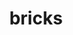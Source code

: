 ---
title: "bricks"
layout: cache
categories: [package, develop]
meta: {"versions": ["r0.1"], "compilers": ["gcc@=11.1.0", "oneapi@=2023.1.0", "oneapi@=2023.2.0"], "oss": ["ubuntu20.04"], "platforms": ["linux"], "targets": ["x86_64", "x86_64_v3"], "stacks": ["e4s", "e4s-oneapi", "root"], "num_specs": 39, "num_specs_by_stack": {"root": 39, "e4s-oneapi": 10, "e4s": 29}}
spec_details: [{"hash": "5o2cgexwqmnsp2t4xlvcqzzb43ykvebc", "compiler": "oneapi@=2023.1.0", "versions": ["r0.1"], "os": "ubuntu20.04", "platform": "linux", "target": "x86_64", "variants": ["build_system=cmake", "build_type=Release", "~cuda", "generator=make", "~ipo", "patches=7fe8d1d"], "stacks": ["root", "e4s-oneapi"], "size": "-", "tarball": "https://binaries.spack.io/develop/build_cache/linux-ubuntu20.04-x86_64/oneapi-2023.1.0/bricks-r0.1/linux-ubuntu20.04-x86_64-oneapi-2023.1.0-bricks-r0.1-5o2cgexwqmnsp2t4xlvcqzzb43ykvebc.spack"}, {"hash": "wcvsci35hswvr3t3dxa6jovhhu2b35in", "compiler": "oneapi@=2023.1.0", "versions": ["r0.1"], "os": "ubuntu20.04", "platform": "linux", "target": "x86_64", "variants": ["build_system=cmake", "build_type=Release", "~cuda", "generator=make", "~ipo", "patches=7fe8d1d"], "stacks": ["root", "e4s-oneapi"], "size": "-", "tarball": "https://binaries.spack.io/develop/build_cache/linux-ubuntu20.04-x86_64/oneapi-2023.1.0/bricks-r0.1/linux-ubuntu20.04-x86_64-oneapi-2023.1.0-bricks-r0.1-wcvsci35hswvr3t3dxa6jovhhu2b35in.spack"}, {"hash": "ecj47qkpgv5kgtfuhcjidf3pallieg3g", "compiler": "oneapi@=2023.2.0", "versions": ["r0.1"], "os": "ubuntu20.04", "platform": "linux", "target": "x86_64", "variants": ["build_system=cmake", "build_type=Release", "~cuda", "generator=make", "~ipo", "patches=7fe8d1d"], "stacks": ["root", "e4s-oneapi"], "size": "-", "tarball": "https://binaries.spack.io/develop/build_cache/linux-ubuntu20.04-x86_64/oneapi-2023.2.0/bricks-r0.1/linux-ubuntu20.04-x86_64-oneapi-2023.2.0-bricks-r0.1-ecj47qkpgv5kgtfuhcjidf3pallieg3g.spack"}, {"hash": "wums35kn6n2qfvetj2hduzg7oxoryytu", "compiler": "oneapi@=2023.2.0", "versions": ["r0.1"], "os": "ubuntu20.04", "platform": "linux", "target": "x86_64", "variants": ["build_system=cmake", "build_type=Release", "~cuda", "generator=make", "~ipo", "patches=7fe8d1d"], "stacks": ["root", "e4s-oneapi"], "size": "-", "tarball": "https://binaries.spack.io/develop/build_cache/linux-ubuntu20.04-x86_64/oneapi-2023.2.0/bricks-r0.1/linux-ubuntu20.04-x86_64-oneapi-2023.2.0-bricks-r0.1-wums35kn6n2qfvetj2hduzg7oxoryytu.spack"}, {"hash": "lncl3ylty4xyi3bfmhood7ua3qotaneq", "compiler": "oneapi@=2023.2.0", "versions": ["r0.1"], "os": "ubuntu20.04", "platform": "linux", "target": "x86_64", "variants": ["build_system=cmake", "build_type=Release", "~cuda", "generator=make", "~ipo", "patches=7fe8d1d"], "stacks": ["root", "e4s-oneapi"], "size": "-", "tarball": "https://binaries.spack.io/develop/build_cache/linux-ubuntu20.04-x86_64/oneapi-2023.2.0/bricks-r0.1/linux-ubuntu20.04-x86_64-oneapi-2023.2.0-bricks-r0.1-lncl3ylty4xyi3bfmhood7ua3qotaneq.spack"}, {"hash": "noeitc5exoxalfvmoevgallalnik7jjp", "compiler": "oneapi@=2023.2.0", "versions": ["r0.1"], "os": "ubuntu20.04", "platform": "linux", "target": "x86_64", "variants": ["build_system=cmake", "build_type=Release", "~cuda", "generator=make", "~ipo", "patches=7fe8d1d"], "stacks": ["root", "e4s-oneapi"], "size": "-", "tarball": "https://binaries.spack.io/develop/build_cache/linux-ubuntu20.04-x86_64/oneapi-2023.2.0/bricks-r0.1/linux-ubuntu20.04-x86_64-oneapi-2023.2.0-bricks-r0.1-noeitc5exoxalfvmoevgallalnik7jjp.spack"}, {"hash": "jrrm7yh5idspb64abv43wnn3zvvmm6bj", "compiler": "oneapi@=2023.2.0", "versions": ["r0.1"], "os": "ubuntu20.04", "platform": "linux", "target": "x86_64", "variants": ["build_system=cmake", "build_type=Release", "~cuda", "generator=make", "~ipo", "patches=7fe8d1d"], "stacks": ["root", "e4s-oneapi"], "size": "-", "tarball": "https://binaries.spack.io/develop/build_cache/linux-ubuntu20.04-x86_64/oneapi-2023.2.0/bricks-r0.1/linux-ubuntu20.04-x86_64-oneapi-2023.2.0-bricks-r0.1-jrrm7yh5idspb64abv43wnn3zvvmm6bj.spack"}, {"hash": "dfu3nmz2yazh7h65djny4jwsa4yidbkp", "compiler": "oneapi@=2023.2.0", "versions": ["r0.1"], "os": "ubuntu20.04", "platform": "linux", "target": "x86_64", "variants": ["build_system=cmake", "build_type=Release", "~cuda", "generator=make", "~ipo", "patches=7fe8d1d"], "stacks": ["root", "e4s-oneapi"], "size": "-", "tarball": "https://binaries.spack.io/develop/build_cache/linux-ubuntu20.04-x86_64/oneapi-2023.2.0/bricks-r0.1/linux-ubuntu20.04-x86_64-oneapi-2023.2.0-bricks-r0.1-dfu3nmz2yazh7h65djny4jwsa4yidbkp.spack"}, {"hash": "cbj46ayy6o54adobaknd6yx54yprn5qu", "compiler": "oneapi@=2023.2.0", "versions": ["r0.1"], "os": "ubuntu20.04", "platform": "linux", "target": "x86_64", "variants": ["build_system=cmake", "build_type=Release", "~cuda", "generator=make", "~ipo", "patches=7fe8d1d"], "stacks": ["root", "e4s-oneapi"], "size": "-", "tarball": "https://binaries.spack.io/develop/build_cache/linux-ubuntu20.04-x86_64/oneapi-2023.2.0/bricks-r0.1/linux-ubuntu20.04-x86_64-oneapi-2023.2.0-bricks-r0.1-cbj46ayy6o54adobaknd6yx54yprn5qu.spack"}, {"hash": "7sbyf2flpfn3wkjxb4fygfzw6u5usd3x", "compiler": "oneapi@=2023.2.0", "versions": ["r0.1"], "os": "ubuntu20.04", "platform": "linux", "target": "x86_64", "variants": ["build_system=cmake", "build_type=Release", "~cuda", "generator=make", "~ipo", "patches=7fe8d1d"], "stacks": ["root", "e4s-oneapi"], "size": "-", "tarball": "https://binaries.spack.io/develop/build_cache/linux-ubuntu20.04-x86_64/oneapi-2023.2.0/bricks-r0.1/linux-ubuntu20.04-x86_64-oneapi-2023.2.0-bricks-r0.1-7sbyf2flpfn3wkjxb4fygfzw6u5usd3x.spack"}, {"hash": "annol3rm52uw6o5dquzzygtnn5m5ppmb", "compiler": "gcc@=11.1.0", "versions": ["r0.1"], "os": "ubuntu20.04", "platform": "linux", "target": "x86_64_v3", "variants": ["build_system=cmake", "build_type=RelWithDebInfo", "+cuda", "generator=make", "~ipo", "patches=7fe8d1d"], "stacks": ["root", "e4s"], "size": "-", "tarball": "https://binaries.spack.io/develop/build_cache/linux-ubuntu20.04-x86_64_v3/gcc-11.1.0/bricks-r0.1/linux-ubuntu20.04-x86_64_v3-gcc-11.1.0-bricks-r0.1-annol3rm52uw6o5dquzzygtnn5m5ppmb.spack"}, {"hash": "4uc64lxzvl7ibpku2nepyxx5w2ej4wwj", "compiler": "gcc@=11.1.0", "versions": ["r0.1"], "os": "ubuntu20.04", "platform": "linux", "target": "x86_64_v3", "variants": ["build_system=cmake", "build_type=Release", "~cuda", "generator=make", "~ipo", "patches=7fe8d1d"], "stacks": ["root", "e4s"], "size": "-", "tarball": "https://binaries.spack.io/develop/build_cache/linux-ubuntu20.04-x86_64_v3/gcc-11.1.0/bricks-r0.1/linux-ubuntu20.04-x86_64_v3-gcc-11.1.0-bricks-r0.1-4uc64lxzvl7ibpku2nepyxx5w2ej4wwj.spack"}, {"hash": "wbho7utpiihlzczrs6twb6bkeukmjoff", "compiler": "gcc@=11.1.0", "versions": ["r0.1"], "os": "ubuntu20.04", "platform": "linux", "target": "x86_64_v3", "variants": ["build_system=cmake", "build_type=RelWithDebInfo", "~cuda", "generator=make", "~ipo"], "stacks": ["root", "e4s"], "size": "-", "tarball": "https://binaries.spack.io/develop/build_cache/linux-ubuntu20.04-x86_64_v3/gcc-11.1.0/bricks-r0.1/linux-ubuntu20.04-x86_64_v3-gcc-11.1.0-bricks-r0.1-wbho7utpiihlzczrs6twb6bkeukmjoff.spack"}, {"hash": "5nqgp4hhv3veznhe3oi3ykgdzbxq4a6x", "compiler": "gcc@=11.1.0", "versions": ["r0.1"], "os": "ubuntu20.04", "platform": "linux", "target": "x86_64_v3", "variants": ["build_system=cmake", "build_type=Release", "~cuda", "generator=make", "~ipo", "patches=7fe8d1d"], "stacks": ["root", "e4s"], "size": "-", "tarball": "https://binaries.spack.io/develop/build_cache/linux-ubuntu20.04-x86_64_v3/gcc-11.1.0/bricks-r0.1/linux-ubuntu20.04-x86_64_v3-gcc-11.1.0-bricks-r0.1-5nqgp4hhv3veznhe3oi3ykgdzbxq4a6x.spack"}, {"hash": "o2t4fn7hs4emt32eruhx7yxywuk4sxh7", "compiler": "gcc@=11.1.0", "versions": ["r0.1"], "os": "ubuntu20.04", "platform": "linux", "target": "x86_64_v3", "variants": ["build_system=cmake", "build_type=Release", "~cuda", "generator=make", "~ipo", "patches=7fe8d1d"], "stacks": ["root", "e4s"], "size": "-", "tarball": "https://binaries.spack.io/develop/build_cache/linux-ubuntu20.04-x86_64_v3/gcc-11.1.0/bricks-r0.1/linux-ubuntu20.04-x86_64_v3-gcc-11.1.0-bricks-r0.1-o2t4fn7hs4emt32eruhx7yxywuk4sxh7.spack"}, {"hash": "6nlwoqm43p4zp3yw4y2p7abyb7um4dfk", "compiler": "gcc@=11.1.0", "versions": ["r0.1"], "os": "ubuntu20.04", "platform": "linux", "target": "x86_64_v3", "variants": ["build_system=cmake", "build_type=RelWithDebInfo", "+cuda", "generator=make", "~ipo", "patches=7fe8d1d"], "stacks": ["root", "e4s"], "size": "-", "tarball": "https://binaries.spack.io/develop/build_cache/linux-ubuntu20.04-x86_64_v3/gcc-11.1.0/bricks-r0.1/linux-ubuntu20.04-x86_64_v3-gcc-11.1.0-bricks-r0.1-6nlwoqm43p4zp3yw4y2p7abyb7um4dfk.spack"}, {"hash": "uovojanownsua7i2l7f5nkm2l4k7qvi5", "compiler": "gcc@=11.1.0", "versions": ["r0.1"], "os": "ubuntu20.04", "platform": "linux", "target": "x86_64_v3", "variants": ["build_system=cmake", "build_type=Release", "+cuda", "generator=make", "~ipo", "patches=7fe8d1d"], "stacks": ["root", "e4s"], "size": "-", "tarball": "https://binaries.spack.io/develop/build_cache/linux-ubuntu20.04-x86_64_v3/gcc-11.1.0/bricks-r0.1/linux-ubuntu20.04-x86_64_v3-gcc-11.1.0-bricks-r0.1-uovojanownsua7i2l7f5nkm2l4k7qvi5.spack"}, {"hash": "ty73wbznykmbnnnxfotqlja4i5nejdg6", "compiler": "gcc@=11.1.0", "versions": ["r0.1"], "os": "ubuntu20.04", "platform": "linux", "target": "x86_64_v3", "variants": ["build_system=cmake", "build_type=Release", "+cuda", "generator=make", "~ipo", "patches=7fe8d1d"], "stacks": ["root", "e4s"], "size": "-", "tarball": "https://binaries.spack.io/develop/build_cache/linux-ubuntu20.04-x86_64_v3/gcc-11.1.0/bricks-r0.1/linux-ubuntu20.04-x86_64_v3-gcc-11.1.0-bricks-r0.1-ty73wbznykmbnnnxfotqlja4i5nejdg6.spack"}, {"hash": "x7is5nuukleeprzytpnhjayibfrvuwvn", "compiler": "gcc@=11.1.0", "versions": ["r0.1"], "os": "ubuntu20.04", "platform": "linux", "target": "x86_64_v3", "variants": ["build_system=cmake", "build_type=Release", "+cuda", "generator=make", "~ipo", "patches=7fe8d1d"], "stacks": ["root", "e4s"], "size": "-", "tarball": "https://binaries.spack.io/develop/build_cache/linux-ubuntu20.04-x86_64_v3/gcc-11.1.0/bricks-r0.1/linux-ubuntu20.04-x86_64_v3-gcc-11.1.0-bricks-r0.1-x7is5nuukleeprzytpnhjayibfrvuwvn.spack"}, {"hash": "6f33cqt6cbrh472almedkfxal7cywj7x", "compiler": "gcc@=11.1.0", "versions": ["r0.1"], "os": "ubuntu20.04", "platform": "linux", "target": "x86_64_v3", "variants": ["build_system=cmake", "build_type=Release", "~cuda", "generator=make", "~ipo", "patches=7fe8d1d"], "stacks": ["root", "e4s"], "size": "-", "tarball": "https://binaries.spack.io/develop/build_cache/linux-ubuntu20.04-x86_64_v3/gcc-11.1.0/bricks-r0.1/linux-ubuntu20.04-x86_64_v3-gcc-11.1.0-bricks-r0.1-6f33cqt6cbrh472almedkfxal7cywj7x.spack"}, {"hash": "y47affnoyz4j2dkja5vshldtyxwrjntp", "compiler": "gcc@=11.1.0", "versions": ["r0.1"], "os": "ubuntu20.04", "platform": "linux", "target": "x86_64_v3", "variants": ["build_system=cmake", "build_type=Release", "+cuda", "generator=make", "~ipo", "patches=7fe8d1d"], "stacks": ["root", "e4s"], "size": "-", "tarball": "https://binaries.spack.io/develop/build_cache/linux-ubuntu20.04-x86_64_v3/gcc-11.1.0/bricks-r0.1/linux-ubuntu20.04-x86_64_v3-gcc-11.1.0-bricks-r0.1-y47affnoyz4j2dkja5vshldtyxwrjntp.spack"}, {"hash": "z4onxk4twpdnm3wwp3zapczlba7vfbap", "compiler": "gcc@=11.1.0", "versions": ["r0.1"], "os": "ubuntu20.04", "platform": "linux", "target": "x86_64_v3", "variants": ["build_system=cmake", "build_type=Release", "~cuda", "generator=make", "~ipo", "patches=7fe8d1d"], "stacks": ["root", "e4s"], "size": "-", "tarball": "https://binaries.spack.io/develop/build_cache/linux-ubuntu20.04-x86_64_v3/gcc-11.1.0/bricks-r0.1/linux-ubuntu20.04-x86_64_v3-gcc-11.1.0-bricks-r0.1-z4onxk4twpdnm3wwp3zapczlba7vfbap.spack"}, {"hash": "cdedozt67sxg2hoyay37bjgckqkstm7s", "compiler": "gcc@=11.1.0", "versions": ["r0.1"], "os": "ubuntu20.04", "platform": "linux", "target": "x86_64_v3", "variants": ["build_system=cmake", "build_type=Release", "~cuda", "generator=make", "~ipo", "patches=7fe8d1d"], "stacks": ["root", "e4s"], "size": "-", "tarball": "https://binaries.spack.io/develop/build_cache/linux-ubuntu20.04-x86_64_v3/gcc-11.1.0/bricks-r0.1/linux-ubuntu20.04-x86_64_v3-gcc-11.1.0-bricks-r0.1-cdedozt67sxg2hoyay37bjgckqkstm7s.spack"}, {"hash": "72gwdckfn25ljakg7ccyhrvvhzgocpos", "compiler": "gcc@=11.1.0", "versions": ["r0.1"], "os": "ubuntu20.04", "platform": "linux", "target": "x86_64_v3", "variants": ["build_system=cmake", "build_type=Release", "+cuda", "generator=make", "~ipo", "patches=7fe8d1d"], "stacks": ["root", "e4s"], "size": "-", "tarball": "https://binaries.spack.io/develop/build_cache/linux-ubuntu20.04-x86_64_v3/gcc-11.1.0/bricks-r0.1/linux-ubuntu20.04-x86_64_v3-gcc-11.1.0-bricks-r0.1-72gwdckfn25ljakg7ccyhrvvhzgocpos.spack"}, {"hash": "ridpcrf2f4rwi633hyyocaaytgrwjhij", "compiler": "gcc@=11.1.0", "versions": ["r0.1"], "os": "ubuntu20.04", "platform": "linux", "target": "x86_64_v3", "variants": ["build_system=cmake", "build_type=Release", "~cuda", "generator=make", "~ipo", "patches=7fe8d1d"], "stacks": ["root", "e4s"], "size": "-", "tarball": "https://binaries.spack.io/develop/build_cache/linux-ubuntu20.04-x86_64_v3/gcc-11.1.0/bricks-r0.1/linux-ubuntu20.04-x86_64_v3-gcc-11.1.0-bricks-r0.1-ridpcrf2f4rwi633hyyocaaytgrwjhij.spack"}, {"hash": "bxw2lq6qxm72dczrjlwxqfntkxknxvjf", "compiler": "gcc@=11.1.0", "versions": ["r0.1"], "os": "ubuntu20.04", "platform": "linux", "target": "x86_64_v3", "variants": ["build_system=cmake", "build_type=RelWithDebInfo", "~cuda", "generator=make", "~ipo", "patches=7fe8d1d"], "stacks": ["root", "e4s"], "size": "-", "tarball": "https://binaries.spack.io/develop/build_cache/linux-ubuntu20.04-x86_64_v3/gcc-11.1.0/bricks-r0.1/linux-ubuntu20.04-x86_64_v3-gcc-11.1.0-bricks-r0.1-bxw2lq6qxm72dczrjlwxqfntkxknxvjf.spack"}, {"hash": "btiboazxgvcibewsodudzvendqkj7r4j", "compiler": "gcc@=11.1.0", "versions": ["r0.1"], "os": "ubuntu20.04", "platform": "linux", "target": "x86_64_v3", "variants": ["build_system=cmake", "build_type=Release", "+cuda", "generator=make", "~ipo", "patches=7fe8d1d"], "stacks": ["root", "e4s"], "size": "-", "tarball": "https://binaries.spack.io/develop/build_cache/linux-ubuntu20.04-x86_64_v3/gcc-11.1.0/bricks-r0.1/linux-ubuntu20.04-x86_64_v3-gcc-11.1.0-bricks-r0.1-btiboazxgvcibewsodudzvendqkj7r4j.spack"}, {"hash": "fudwofr6mhxz7sheiouis37qtixgbbfg", "compiler": "gcc@=11.1.0", "versions": ["r0.1"], "os": "ubuntu20.04", "platform": "linux", "target": "x86_64_v3", "variants": ["build_system=cmake", "build_type=RelWithDebInfo", "~cuda", "generator=make", "~ipo", "patches=7fe8d1d"], "stacks": ["root", "e4s"], "size": "-", "tarball": "https://binaries.spack.io/develop/build_cache/linux-ubuntu20.04-x86_64_v3/gcc-11.1.0/bricks-r0.1/linux-ubuntu20.04-x86_64_v3-gcc-11.1.0-bricks-r0.1-fudwofr6mhxz7sheiouis37qtixgbbfg.spack"}, {"hash": "qq7ky3bqjpnysiwr645qo7quo6aes6yu", "compiler": "gcc@=11.1.0", "versions": ["r0.1"], "os": "ubuntu20.04", "platform": "linux", "target": "x86_64_v3", "variants": ["build_system=cmake", "build_type=Release", "~cuda", "generator=make", "~ipo", "patches=7fe8d1d"], "stacks": ["root", "e4s"], "size": "-", "tarball": "https://binaries.spack.io/develop/build_cache/linux-ubuntu20.04-x86_64_v3/gcc-11.1.0/bricks-r0.1/linux-ubuntu20.04-x86_64_v3-gcc-11.1.0-bricks-r0.1-qq7ky3bqjpnysiwr645qo7quo6aes6yu.spack"}, {"hash": "uylqa236uyciz6phbrhagx5xpz7ou3lg", "compiler": "gcc@=11.1.0", "versions": ["r0.1"], "os": "ubuntu20.04", "platform": "linux", "target": "x86_64_v3", "variants": ["build_system=cmake", "build_type=Release", "~cuda", "generator=make", "~ipo", "patches=7fe8d1d"], "stacks": ["root", "e4s"], "size": "-", "tarball": "https://binaries.spack.io/develop/build_cache/linux-ubuntu20.04-x86_64_v3/gcc-11.1.0/bricks-r0.1/linux-ubuntu20.04-x86_64_v3-gcc-11.1.0-bricks-r0.1-uylqa236uyciz6phbrhagx5xpz7ou3lg.spack"}, {"hash": "cj3naraimqew66vtqkejbei2vdh7zztt", "compiler": "gcc@=11.1.0", "versions": ["r0.1"], "os": "ubuntu20.04", "platform": "linux", "target": "x86_64_v3", "variants": ["build_system=cmake", "build_type=Release", "~cuda", "generator=make", "~ipo", "patches=7fe8d1d"], "stacks": ["root", "e4s"], "size": "-", "tarball": "https://binaries.spack.io/develop/build_cache/linux-ubuntu20.04-x86_64_v3/gcc-11.1.0/bricks-r0.1/linux-ubuntu20.04-x86_64_v3-gcc-11.1.0-bricks-r0.1-cj3naraimqew66vtqkejbei2vdh7zztt.spack"}, {"hash": "dg7mz2k542ua75eusgntyfouxovil3yq", "compiler": "gcc@=11.1.0", "versions": ["r0.1"], "os": "ubuntu20.04", "platform": "linux", "target": "x86_64_v3", "variants": ["build_system=cmake", "build_type=RelWithDebInfo", "+cuda", "generator=make", "~ipo"], "stacks": ["root", "e4s"], "size": "-", "tarball": "https://binaries.spack.io/develop/build_cache/linux-ubuntu20.04-x86_64_v3/gcc-11.1.0/bricks-r0.1/linux-ubuntu20.04-x86_64_v3-gcc-11.1.0-bricks-r0.1-dg7mz2k542ua75eusgntyfouxovil3yq.spack"}, {"hash": "f2bnpm5abyktsds24zy4llrhsidfvxn3", "compiler": "gcc@=11.1.0", "versions": ["r0.1"], "os": "ubuntu20.04", "platform": "linux", "target": "x86_64_v3", "variants": ["build_system=cmake", "build_type=Release", "+cuda", "generator=make", "~ipo", "patches=7fe8d1d"], "stacks": ["root", "e4s"], "size": "-", "tarball": "https://binaries.spack.io/develop/build_cache/linux-ubuntu20.04-x86_64_v3/gcc-11.1.0/bricks-r0.1/linux-ubuntu20.04-x86_64_v3-gcc-11.1.0-bricks-r0.1-f2bnpm5abyktsds24zy4llrhsidfvxn3.spack"}, {"hash": "p5xuaaawkvqayivr4ehm3ejodear6l57", "compiler": "gcc@=11.1.0", "versions": ["r0.1"], "os": "ubuntu20.04", "platform": "linux", "target": "x86_64_v3", "variants": ["build_system=cmake", "build_type=Release", "~cuda", "generator=make", "~ipo", "patches=7fe8d1d"], "stacks": ["root", "e4s"], "size": "-", "tarball": "https://binaries.spack.io/develop/build_cache/linux-ubuntu20.04-x86_64_v3/gcc-11.1.0/bricks-r0.1/linux-ubuntu20.04-x86_64_v3-gcc-11.1.0-bricks-r0.1-p5xuaaawkvqayivr4ehm3ejodear6l57.spack"}, {"hash": "ocbnhpp6sndqd3xxbxsy2coef4byn5tq", "compiler": "gcc@=11.1.0", "versions": ["r0.1"], "os": "ubuntu20.04", "platform": "linux", "target": "x86_64_v3", "variants": ["build_system=cmake", "build_type=Release", "+cuda", "generator=make", "~ipo", "patches=7fe8d1d"], "stacks": ["root", "e4s"], "size": "-", "tarball": "https://binaries.spack.io/develop/build_cache/linux-ubuntu20.04-x86_64_v3/gcc-11.1.0/bricks-r0.1/linux-ubuntu20.04-x86_64_v3-gcc-11.1.0-bricks-r0.1-ocbnhpp6sndqd3xxbxsy2coef4byn5tq.spack"}, {"hash": "csr5mjd3drn6kcwfpx5gpv4o46pavqt6", "compiler": "gcc@=11.1.0", "versions": ["r0.1"], "os": "ubuntu20.04", "platform": "linux", "target": "x86_64_v3", "variants": ["build_system=cmake", "build_type=Release", "+cuda", "generator=make", "~ipo", "patches=7fe8d1d"], "stacks": ["root", "e4s"], "size": "-", "tarball": "https://binaries.spack.io/develop/build_cache/linux-ubuntu20.04-x86_64_v3/gcc-11.1.0/bricks-r0.1/linux-ubuntu20.04-x86_64_v3-gcc-11.1.0-bricks-r0.1-csr5mjd3drn6kcwfpx5gpv4o46pavqt6.spack"}, {"hash": "lv4yaaoekmsllcgyacws4ucxeae5uoxr", "compiler": "gcc@=11.1.0", "versions": ["r0.1"], "os": "ubuntu20.04", "platform": "linux", "target": "x86_64_v3", "variants": ["build_system=cmake", "build_type=Release", "+cuda", "generator=make", "~ipo", "patches=7fe8d1d"], "stacks": ["root", "e4s"], "size": "-", "tarball": "https://binaries.spack.io/develop/build_cache/linux-ubuntu20.04-x86_64_v3/gcc-11.1.0/bricks-r0.1/linux-ubuntu20.04-x86_64_v3-gcc-11.1.0-bricks-r0.1-lv4yaaoekmsllcgyacws4ucxeae5uoxr.spack"}, {"hash": "xebo4x47a3r7sufauqhzxvrdjt4bmuzu", "compiler": "gcc@=11.1.0", "versions": ["r0.1"], "os": "ubuntu20.04", "platform": "linux", "target": "x86_64_v3", "variants": ["build_system=cmake", "build_type=Release", "+cuda", "generator=make", "~ipo", "patches=7fe8d1d"], "stacks": ["root", "e4s"], "size": "-", "tarball": "https://binaries.spack.io/develop/build_cache/linux-ubuntu20.04-x86_64_v3/gcc-11.1.0/bricks-r0.1/linux-ubuntu20.04-x86_64_v3-gcc-11.1.0-bricks-r0.1-xebo4x47a3r7sufauqhzxvrdjt4bmuzu.spack"}, {"hash": "l6usgzcd3jxmlkwa6xhwqzvok4vl2y62", "compiler": "gcc@=11.1.0", "versions": ["r0.1"], "os": "ubuntu20.04", "platform": "linux", "target": "x86_64_v3", "variants": ["build_system=cmake", "build_type=Release", "+cuda", "generator=make", "~ipo", "patches=7fe8d1d"], "stacks": ["root", "e4s"], "size": "-", "tarball": "https://binaries.spack.io/develop/build_cache/linux-ubuntu20.04-x86_64_v3/gcc-11.1.0/bricks-r0.1/linux-ubuntu20.04-x86_64_v3-gcc-11.1.0-bricks-r0.1-l6usgzcd3jxmlkwa6xhwqzvok4vl2y62.spack"}]
---